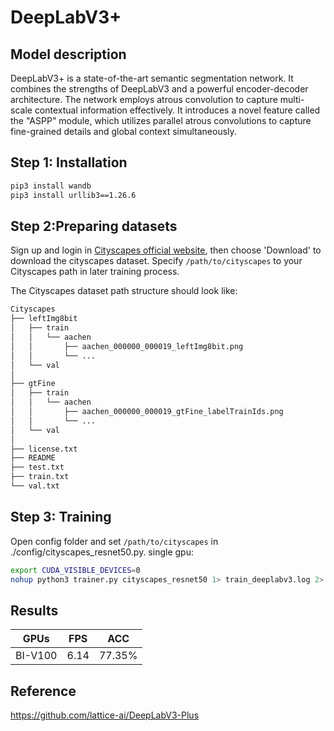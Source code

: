 # DeepLabV3+

## Model description
DeepLabV3+ is a state-of-the-art semantic segmentation network. It combines the strengths of DeepLabV3 and a powerful encoder-decoder architecture. The network employs atrous convolution to capture multi-scale contextual information effectively. It introduces a novel feature called the "ASPP" module, which utilizes parallel atrous convolutions to capture fine-grained details and global context simultaneously.

## Step 1: Installation

```bash
pip3 install wandb
pip3 install urllib3==1.26.6
```

## Step 2:Preparing datasets

Sign up and login in [Cityscapes official website](https://www.cityscapes-dataset.com/), then choose 'Download' to download the cityscapes dataset. Specify `/path/to/cityscapes` to your Cityscapes path in later training process.

The Cityscapes dataset path structure should look like:

```bash
Cityscapes
├── leftImg8bit
│   ├── train
│   │   └── aachen
│   │       ├── aachen_000000_000019_leftImg8bit.png
│   │       └── ...
│   └── val
│
├── gtFine
│   ├── train
│   │   └── aachen
│   │       ├── aachen_000000_000019_gtFine_labelTrainIds.png
│   │       └── ...
│   └── val
│
├── license.txt
├── README
├── test.txt
├── train.txt
└── val.txt
```

## Step 3: Training
Open config folder and set `/path/to/cityscapes` in ./config/cityscapes_resnet50.py.
single gpu:
```bash
export CUDA_VISIBLE_DEVICES=0
nohup python3 trainer.py cityscapes_resnet50 1> train_deeplabv3.log 2> train_deeplabv3_error.log & tail -f train_deeplabv3.log
```

## Results

| GPUs        | FPS       | ACC          |
|-------------|-----------|--------------|
| BI-V100     | 6.14      | 77.35%       |

## Reference
https://github.com/lattice-ai/DeepLabV3-Plus
